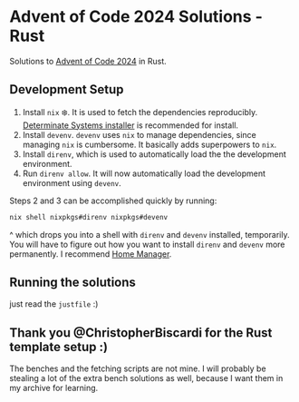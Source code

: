 # Advent of Code 2024 Solutions - Rust

Solutions to [Advent of Code 2024](https://adventofcode.com/2024) in Rust.

## Development Setup

1. Install `nix` ❄️. It is used to fetch the dependencies reproducibly. [Determinate Systems installer](https://github.com/determinateSystems/nix-installer?tab=readme-ov-file#determinate-nix-installer) is recommended for install.
2. Install `devenv`. `devenv` uses `nix` to manage dependencies, since managing `nix` is cumbersome. It basically adds superpowers to `nix`.
3. Install `direnv`, which is used to automatically load the the development environment.
4. Run `direnv allow`. It will now automatically load the development environment using `devenv`.

Steps 2 and 3 can be accomplished quickly by running:
```sh
nix shell nixpkgs#direnv nixpkgs#devenv
```
^ which drops you into a shell with `direnv` and `devenv` installed, temporarily. You will have to figure out how you want to install `direnv` and `devenv` more permanently. I recommend [Home Manager](https://github.com/nix-community/home-manager).

## Running the solutions

just read the `justfile` :)

## Thank you @ChristopherBiscardi for the Rust template setup :)

The benches and the fetching scripts are not mine. I will probably be stealing a lot of the extra bench solutions as well, because I want them in my archive for learning.

